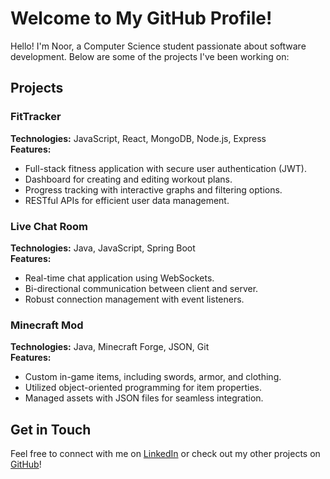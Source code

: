 # Welcome to My GitHub Profile!

Hello! I'm Noor, a Computer Science student passionate about software development. Below are some of the projects I've been working on:

## Projects

### FitTracker
**Technologies:** JavaScript, React, MongoDB, Node.js, Express  
**Features:**
- Full-stack fitness application with secure user authentication (JWT).
- Dashboard for creating and editing workout plans.
- Progress tracking with interactive graphs and filtering options.
- RESTful APIs for efficient user data management.

### Live Chat Room
**Technologies:** Java, JavaScript, Spring Boot  
**Features:**
- Real-time chat application using WebSockets.
- Bi-directional communication between client and server.
- Robust connection management with event listeners.

### Minecraft Mod
**Technologies:** Java, Minecraft Forge, JSON, Git  
**Features:**
- Custom in-game items, including swords, armor, and clothing.
- Utilized object-oriented programming for item properties.
- Managed assets with JSON files for seamless integration.

## Get in Touch
Feel free to connect with me on [LinkedIn](www.linkedin.com/in/nooraissat) or check out my other projects on [GitHub](https://github.com/NoorAissat)!

